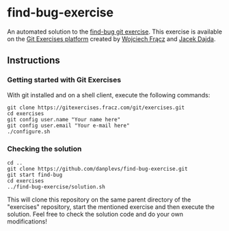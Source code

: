 # find-bug-exercise #
An automated solution to the [find-bug git exercise](https://gitexercises.fracz.com/exercise/find-bug). 
This exercise is available on the [Git Exercises platform](https://gitexercises.fracz.com/) created by [Wojciech Frącz](https://www.researchgate.net/profile/Wojciech_Fracz) and [Jacek Dajda](https://www.researchgate.net/profile/Jacek_Dajda).

## Instructions ##
### Getting started with Git Exercises ###
With git installed and on a shell client, execute the following commands:
```shell
git clone https://gitexercises.fracz.com/git/exercises.git
cd exercises
git config user.name "Your name here"
git config user.email "Your e-mail here"
./configure.sh
```
### Checking the solution ###
```shell
cd ..
git clone https://github.com/danplevs/find-bug-exercise.git
git start find-bug
cd exercises
../find-bug-exercise/solution.sh
```
This will clone this repository on the same parent directory of the "exercises" repository, start the mentioned exercise and then execute the solution.
Feel free to check the solution code and do your own modifications!
